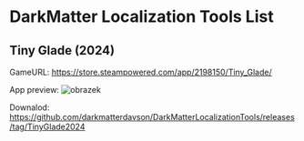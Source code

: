 # DarkMatter Localization Tools List

## Tiny Glade (2024)
GameURL: https://store.steampowered.com/app/2198150/Tiny_Glade/

App preview:
![obrazek](https://github.com/user-attachments/assets/876d4df9-6e34-416b-98e3-8f8705951d65)

Downalod: https://github.com/darkmatterdavson/DarkMatterLocalizationTools/releases/tag/TinyGlade2024
